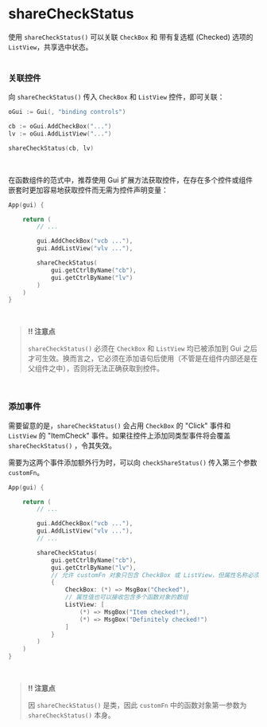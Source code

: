 # shareCheckStatus

使用 `shareCheckStatus()` 可以关联 `CheckBox` 和 带有复选框 (Checked) 选项的 `ListView`，共享选中状态。
<br>
<br>

### 关联控件

向 `shareCheckStatus()` 传入 `CheckBox` 和 `ListView` 控件，即可关联：

```go
oGui := Gui(, "binding controls")

cb := oGui.AddCheckBox("...")
lv := oGui.AddListView("...")

shareCheckStatus(cb, lv)
```

<br>

在函数组件的范式中，推荐使用 Gui 扩展方法获取控件，在存在多个控件或组件嵌套时更加容易地获取控件而无需为控件声明变量：

```go
App(gui) {

    return (
        // ...

        gui.AddCheckBox("vcb ..."),
        gui.AddListView("vlv ..."),

        shareCheckStatus(
            gui.getCtrlByName("cb"),
            gui.getCtrlByName("lv")
        )
    )
}
```

<br>

> **‼️ 注意点**
>
> `shareCheckStatus()` 必须在 `CheckBox` 和 `ListView` 均已被添加到 Gui 之后才可生效。换而言之，它必须在添加语句后使用（不管是在组件内部还是在父组件之中），否则将无法正确获取到控件。

<br>

### 添加事件

需要留意的是，`shareCheckStatus()` 会占用 `CheckBox` 的 "Click" 事件和 `ListView` 的 "ItemCheck" 事件。如果往控件上添加同类型事件将会覆盖 `shareCheckStatus()` ，令其失效。

需要为这两个事件添加额外行为时，可以向 `checkShareStatus()` 传入第三个参数 `customFn`。
```go
App(gui) {

    return (
        // ...

        gui.AddCheckBox("vcb ..."),
        gui.AddListView("vlv ..."),
        // ...

        shareCheckStatus(
            gui.getCtrlByName("cb"),
            gui.getCtrlByName("lv"),
            // 允许 customFn 对象只包含 CheckBox 或 ListView，但属性名称必须为 CheckBox、ListView。
            {
                CheckBox: (*) => MsgBox("Checked"),
                // 属性值也可以接收包含多个函数对象的数组
                ListView: [
                    (*) => MsgBox("Item checked!"),
                    (*) => MsgBox("Definitely checked!")
                ]
            }
        )
    )
}

```
<br>

> **‼️ 注意点**
>
> 因 `shareCheckStatus()` 是类，因此 `customFn` 中的函数对象第一参数为 `shareCheckStatus()` 本身。